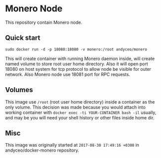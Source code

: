 # Monero Node

This repository contain Monero node.


## Quick start

    sudo docker run -d -p 18080:18080 -v monero:/root andyceo/monero

This will create container with running Monero daemon inside, will create named volume to store root user home directory. Also it will open port 18080 on host system for tcp protocol to allow node be visible for outer network. Also Monero node use 18081 port for RPC requests.


## Volumes

This image use `/root` (root user home directory) inside a container as the only volume. This decision was made because you would attach into working container with `docker exec -ti YOUR-CONTAINER bash -il` usually, and may be you will need your shell history or other files inside home dir.


## Misc

This image was originally started at `2017-08-30 17:49:16 +0300` in andyceo/docker-monero repository.

